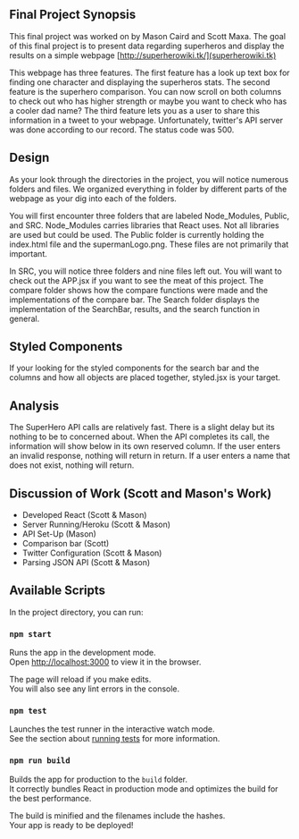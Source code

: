 ## Final Project Synopsis
This final project was worked on by Mason Caird and Scott Maxa. The goal of this final project is to present data regarding superheros and display the results on a simple webpage [http://superherowiki.tk/](superherowiki.tk)

This webpage has three features. The first feature has a look up text box for finding one character and displaying the superheros stats. The second feature is the superhero comparison. You can now scroll on both columns to check out who has higher strength or maybe you want to check who has a cooler dad name? The third feature lets you as a user to share this information in a tweet to your webpage. Unfortunately, twitter's API server was done according to our record. The status code was 500.

## Design
As your look through the directories in the project, you will notice numerous folders and files. We organized everything in folder by different parts of the webpage as your dig into each of the folders.

You will first encounter three folders that are labeled Node_Modules, Public, and SRC. Node_Modules carries libraries that React uses. Not all libraries are used but could be used. The Public folder is currently holding the index.html file and the supermanLogo.png. These files are not primarily that important. 

In SRC, you will notice three folders and nine files left out. You will want to check out the APP.jsx if you want to see the meat of this project. The compare folder shows how the compare functions were made and the implementations of the compare bar. The Search folder displays the implementation of the SearchBar, results, and the search function in general.

## Styled Components
If your looking for the styled components for the search bar and the columns and how all objects are placed together, styled.jsx is your target.

## Analysis
The SuperHero API calls are relatively fast. There is a slight delay but its nothing to be to concerned about. When the API completes its call, the information will show below in its own reserved column. If the user enters an invalid response, nothing will return in return. If a user enters a name that does not exist, nothing will return.

## Discussion of Work (Scott and Mason's Work)
- Developed React (Scott & Mason)
- Server Running/Heroku (Scott & Mason)
- API Set-Up (Mason)
- Comparison bar (Scott)
- Twitter Configuration (Scott & Mason)
- Parsing JSON API (Scott & Mason)

## Available Scripts

In the project directory, you can run:

### `npm start`

Runs the app in the development mode.<br />
Open [http://localhost:3000](http://localhost:3000) to view it in the browser.

The page will reload if you make edits.<br />
You will also see any lint errors in the console.

### `npm test`

Launches the test runner in the interactive watch mode.<br />
See the section about [running tests](https://facebook.github.io/create-react-app/docs/running-tests) for more information.

### `npm run build`

Builds the app for production to the `build` folder.<br />
It correctly bundles React in production mode and optimizes the build for the best performance.

The build is minified and the filenames include the hashes.<br />
Your app is ready to be deployed!
